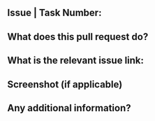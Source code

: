 <!-- Please, complete this template with the required information -->

## Issue | Task Number: #

## What does this pull request do?
<!-- Write your answer here-->

## What is the relevant issue link:
<!-- Write your answer here-->

## Screenshot (if applicable)
<!-- Paste screenshot here -->

## Any additional information?
<!-- Paste screenshot here -->